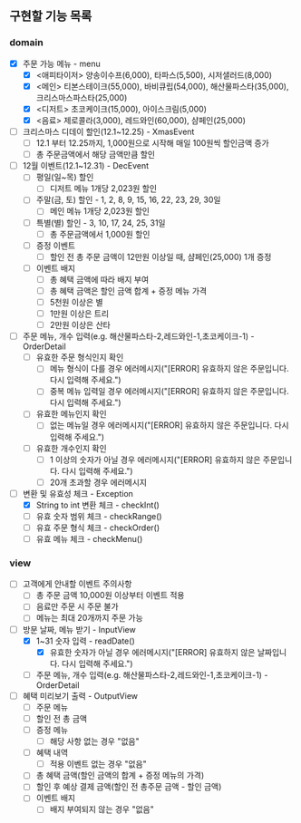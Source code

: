## 구현할 기능 목록

### domain

- [x] 주문 가능 메뉴 - menu
    - [x] <애피타이저> 양송이수프(6,000), 타파스(5,500), 시저샐러드(8,000)
    - [x] <메인> 티본스테이크(55,000), 바비큐립(54,000), 해산물파스타(35,000), 크리스마스파스타(25,000)
    - [x] <디저트> 초코케이크(15,000), 아이스크림(5,000)
    - [x] <음료> 제로콜라(3,000), 레드와인(60,000), 샴페인(25,000)

- [ ] 크리스마스 디데이 할인(12.1~12.25) - XmasEvent
    - [ ] 12.1 부터 12.25까지, 1,000원으로 시작해 매일 100원씩 할인금액 증가
    - [ ] 총 주문금액에서 해당 금액만큼 할인

- [ ] 12월 이벤트(12.1~12.31) - DecEvent
    - [ ] 평일(일~목) 할인
        - [ ] 디저트 메뉴 1개당 2,023원 할인
    - [ ] 주말(금, 토) 할인 - 1, 2, 8, 9, 15, 16, 22, 23, 29, 30일
        - [ ] 메인 메뉴 1개당 2,023원 할인
    - [ ] 특별(별) 할인 - 3, 10, 17, 24, 25, 31일
        - [ ] 총 주문금액에서 1,000원 할인
    - [ ] 증정 이벤트
        - [ ] 할인 전 총 주문 금액이 12만원 이상일 때, 샴페인(25,000) 1개 증정
    - [ ] 이벤트 배지
        - [ ] 총 혜택 금액에 따라 배지 부여
        - [ ] 총 혜택 금액은 할인 금액 합계 + 증정 메뉴 가격
        - [ ] 5천원 이상은 별
        - [ ] 1만원 이상은 트리
        - [ ] 2만원 이상은 산타

- [ ] 주문 메뉴, 개수 입력(e.g. 해산물파스타-2,레드와인-1,초코케이크-1) - OrderDetail
    - [ ] 유효한 주문 형식인지 확인
        - [ ] 메뉴 형식이 다를 경우 에러메시지("[ERROR] 유효하지 않은 주문입니다. 다시 입력해 주세요.")
        - [ ] 중복 메뉴 입력일 경우 에러메시지("[ERROR] 유효하지 않은 주문입니다. 다시 입력해 주세요.")
    - [ ] 유효한 메뉴인지 확인
        - [ ] 없는 메뉴일 경우 에러메시지("[ERROR] 유효하지 않은 주문입니다. 다시 입력해 주세요.")
    - [ ] 유효한 개수인지 확인
        - [ ] 1 이상의 숫자가 아닐 경우 에러메시지("[ERROR] 유효하지 않은 주문입니다. 다시 입력해 주세요.")
        - [ ] 20개 초과할 경우 에러메시지

- [ ] 변환 및 유효성 체크 - Exception
  - [x] String to int 변환 체크 - checkInt()
  - [ ] 유효 숫자 범위 체크 - checkRange()
  - [ ] 유효 주문 형식 체크 - checkOrder()
  - [ ] 유효 메뉴 체크 - checkMenu()

### view

- [ ] 고객에게 안내할 이벤트 주의사항
    - [ ] 총 주문 금액 10,000원 이상부터 이벤트 적용
    - [ ] 음료만 주문 시 주문 불가
    - [ ] 메뉴는 최대 20개까지 주문 가능

- [ ] 방문 날짜, 메뉴 받기 - InputView
    - [x] 1~31 숫자 입력 - readDate()
        - [x] 유효한 숫자가 아닐 경우 에러메시지("[ERROR] 유효하지 않은 날짜입니다. 다시 입력해 주세요.")
    - [ ] 주문 메뉴, 개수 입력(e.g. 해산물파스타-2,레드와인-1,초코케이크-1) - OrderDetail

- [ ] 혜택 미리보기 출력 - OutputView
    - [ ] 주문 메뉴
    - [ ] 할인 전 총 금액
    - [ ] 증정 메뉴
        - [ ] 해당 사항 없는 경우 "없음"
    - [ ] 혜택 내역
        - [ ] 적용 이벤트 없는 경우 "없음"
    - [ ] 총 혜택 금액(할인 금액의 합계 + 증정 메뉴의 가격)
    - [ ] 할인 후 예상 결제 금액(할인 전 총주문 금액 - 할인 금액)
    - [ ] 이벤트 배지
        - [ ] 배지 부여되지 않는 경우 "없음"
